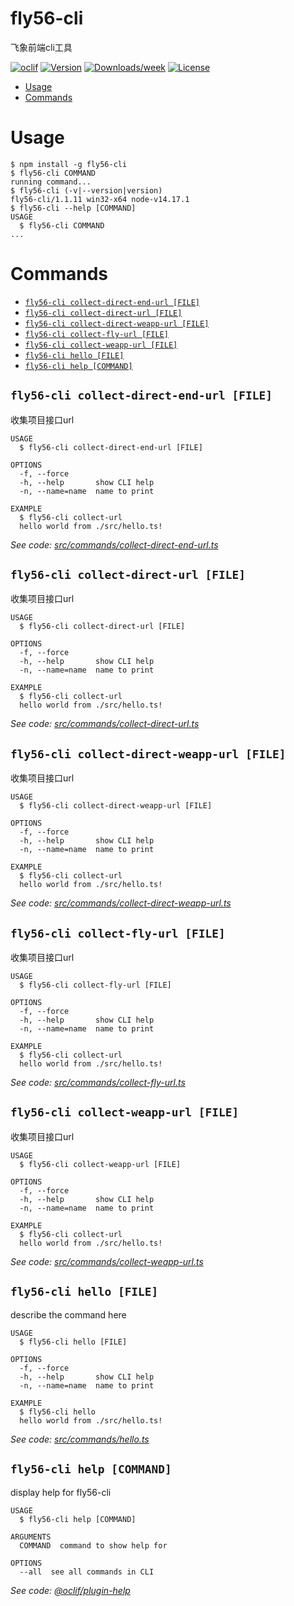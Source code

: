 fly56-cli
==========

飞象前端cli工具

[![oclif](https://img.shields.io/badge/cli-oclif-brightgreen.svg)](https://oclif.io)
[![Version](https://img.shields.io/npm/v/fly56-cli.svg)](https://npmjs.org/package/fly56-cli)
[![Downloads/week](https://img.shields.io/npm/dw/fly56-cli.svg)](https://npmjs.org/package/fly56-cli)
[![License](https://img.shields.io/npm/l/fly56-cli.svg)](https://github.com/ZHocean123/fly56-cli/blob/master/package.json)

<!-- toc -->
* [Usage](#usage)
* [Commands](#commands)
<!-- tocstop -->
# Usage
<!-- usage -->
```sh-session
$ npm install -g fly56-cli
$ fly56-cli COMMAND
running command...
$ fly56-cli (-v|--version|version)
fly56-cli/1.1.11 win32-x64 node-v14.17.1
$ fly56-cli --help [COMMAND]
USAGE
  $ fly56-cli COMMAND
...
```
<!-- usagestop -->
# Commands
<!-- commands -->
* [`fly56-cli collect-direct-end-url [FILE]`](#fly56-cli-collect-direct-end-url-file)
* [`fly56-cli collect-direct-url [FILE]`](#fly56-cli-collect-direct-url-file)
* [`fly56-cli collect-direct-weapp-url [FILE]`](#fly56-cli-collect-direct-weapp-url-file)
* [`fly56-cli collect-fly-url [FILE]`](#fly56-cli-collect-fly-url-file)
* [`fly56-cli collect-weapp-url [FILE]`](#fly56-cli-collect-weapp-url-file)
* [`fly56-cli hello [FILE]`](#fly56-cli-hello-file)
* [`fly56-cli help [COMMAND]`](#fly56-cli-help-command)

## `fly56-cli collect-direct-end-url [FILE]`

收集项目接口url

```
USAGE
  $ fly56-cli collect-direct-end-url [FILE]

OPTIONS
  -f, --force
  -h, --help       show CLI help
  -n, --name=name  name to print

EXAMPLE
  $ fly56-cli collect-url
  hello world from ./src/hello.ts!
```

_See code: [src/commands/collect-direct-end-url.ts](https://github.com/ZHocean123/fly56-cli/blob/v1.1.11/src/commands/collect-direct-end-url.ts)_

## `fly56-cli collect-direct-url [FILE]`

收集项目接口url

```
USAGE
  $ fly56-cli collect-direct-url [FILE]

OPTIONS
  -f, --force
  -h, --help       show CLI help
  -n, --name=name  name to print

EXAMPLE
  $ fly56-cli collect-url
  hello world from ./src/hello.ts!
```

_See code: [src/commands/collect-direct-url.ts](https://github.com/ZHocean123/fly56-cli/blob/v1.1.11/src/commands/collect-direct-url.ts)_

## `fly56-cli collect-direct-weapp-url [FILE]`

收集项目接口url

```
USAGE
  $ fly56-cli collect-direct-weapp-url [FILE]

OPTIONS
  -f, --force
  -h, --help       show CLI help
  -n, --name=name  name to print

EXAMPLE
  $ fly56-cli collect-url
  hello world from ./src/hello.ts!
```

_See code: [src/commands/collect-direct-weapp-url.ts](https://github.com/ZHocean123/fly56-cli/blob/v1.1.11/src/commands/collect-direct-weapp-url.ts)_

## `fly56-cli collect-fly-url [FILE]`

收集项目接口url

```
USAGE
  $ fly56-cli collect-fly-url [FILE]

OPTIONS
  -f, --force
  -h, --help       show CLI help
  -n, --name=name  name to print

EXAMPLE
  $ fly56-cli collect-url
  hello world from ./src/hello.ts!
```

_See code: [src/commands/collect-fly-url.ts](https://github.com/ZHocean123/fly56-cli/blob/v1.1.11/src/commands/collect-fly-url.ts)_

## `fly56-cli collect-weapp-url [FILE]`

收集项目接口url

```
USAGE
  $ fly56-cli collect-weapp-url [FILE]

OPTIONS
  -f, --force
  -h, --help       show CLI help
  -n, --name=name  name to print

EXAMPLE
  $ fly56-cli collect-url
  hello world from ./src/hello.ts!
```

_See code: [src/commands/collect-weapp-url.ts](https://github.com/ZHocean123/fly56-cli/blob/v1.1.11/src/commands/collect-weapp-url.ts)_

## `fly56-cli hello [FILE]`

describe the command here

```
USAGE
  $ fly56-cli hello [FILE]

OPTIONS
  -f, --force
  -h, --help       show CLI help
  -n, --name=name  name to print

EXAMPLE
  $ fly56-cli hello
  hello world from ./src/hello.ts!
```

_See code: [src/commands/hello.ts](https://github.com/ZHocean123/fly56-cli/blob/v1.1.11/src/commands/hello.ts)_

## `fly56-cli help [COMMAND]`

display help for fly56-cli

```
USAGE
  $ fly56-cli help [COMMAND]

ARGUMENTS
  COMMAND  command to show help for

OPTIONS
  --all  see all commands in CLI
```

_See code: [@oclif/plugin-help](https://github.com/oclif/plugin-help/blob/v3.2.2/src/commands/help.ts)_
<!-- commandsstop -->
